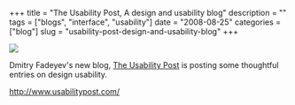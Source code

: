 +++
title = "The Usability Post, A design and usability blog"
description = ""
tags = ["blogs", "interface", "usability"]
date = "2008-08-25"
categories = ["blog"]
slug = "usability-post-design-and-usability-blog"
+++



  <div class="notebook-screenshot"><a href="http://www.usabilitypost.com/"><img src="//media.konigi.com/bluga/wt48b2c90ad9558.jpg"/></a></div><p>Dmitry Fadeyev's new blog, <a href="http://www.usabilitypost.com/">The Usability Post</a> is posting some thoughtful entries on design usability.</p>
    
  <a href="http://www.usabilitypost.com/">http://www.usabilitypost.com/</a>
